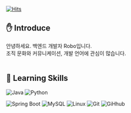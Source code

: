 <!-- ![header](https://capsule-render.vercel.app/api?type=waving&color=timeGradient&height=300&section=header&text=Robo&fontSize=90)
-->
[![Hits](https://hits.seeyoufarm.com/api/count/incr/badge.svg?url=https%3A%2F%2Fgithub.com%2FPracrobo%2Fhit-counter&count_bg=%23B188D9&title_bg=%23555555&icon=&icon_color=%23370A0A&title=hits&edge_flat=false)](https://hits.seeyoufarm.com)

## :hand: Introduce
안녕하세요. 백엔드 개발자 Robo입니다.<br>조직 문화와 커뮤니케이션, 개발 언어에 관심이 많습니다.<br><br>

 
## :pushpin: Learning Skills

![Java](https://img.shields.io/badge/Java-ED8B00?style=flat-square&logo=openjdk&logoColor=white)
![Python](https://img.shields.io/badge/Python-3670A0?style=flat-square&logo=Python&logoColor=white)

![Spring Boot](https://img.shields.io/badge/SpringBoot-6DB33F?style=flat-square&logo=SpringBoot&logoColor=white)
![MySQL](https://img.shields.io/badge/MySQL-4479A1?style=flat-square&logo=MySQL&logoColor=white)
![Linux](https://img.shields.io/badge/Linux-FCC624?style=flat-square&logo=Linux&logoColor=white)
![Git](https://img.shields.io/badge/Git-F05032?style=flat-square&logo=Git&logoColor=white)
![GiHhub](https://img.shields.io/badge/Github-181717?style=flat-square&logo=Github&logoColor=white)


<!--
![JavaScript](https://img.shields.io/badge/JavaScript-F7DF1E?style=flat-square&logo=JavaScript&logoColor=black)
![React.js](https://img.shields.io/badge/React.js-61DAFB?style=flat-square&logo=React&logoColor=white)
![vue.js](https://img.shields.io/badge/Vue.js-4FC08D?style=flat-square&logo=Vue.js&logoColor=white)
![express](https://img.shields.io/badge/express-000000?style=flat-square&logo=express&logoColor=white)
![PostgreSQL](https://img.shields.io/badge/PostgreSQL-4169E1?style=flat-square&logo=PostgreSQL&logoColor=white)
![GraphQL](https://img.shields.io/badge/GraphQL-E10098?style=flat-square&logo=GraphQL&logoColor=white)
![TypeScript](https://img.shields.io/badge/TypeScript-3178C6?style=flat-square&logo=TypeScript&logoColor=white)
![Amazon AWS](https://img.shields.io/badge/Amazon%20AWS%20-232F3E?style=flat-square&logo=AmazonAWS&logoColor=white)
-->

<!--
예시
<img src="https://img.shields.io/badge/Android-3DDC84?style=flat-square&logo=Android&logoColor=white"/>
<img src="https://img.shields.io/badge/뱃지레이블-배경색?style=뱃지모양&logo=로고&logoColor=로고색상"/>
<a href="링크" target="_blank"><img src="https://img.shields.io/badge/뱃지레이블-배경색?style=뱃지모양&logo=로고&logoColor=로고색상"/></a>
-->
<br>
<!--
## :eyes: Me
-->
<!--
![Anurag's GitHub stats](https://github-readme-stats.vercel.app/api?username=사용자ID&show_icons=true&theme=radical)
-->

<!-- github 사용수 --> 
<!--
![Anurag's GitHub stats](https://github-readme-stats.vercel.app/api?username=Pracrobo&show_icons=true&theme=yeblu&show_icons=true)
<br><br>
-->
<!---
Pracrobo/Pracrobo is a ✨ special ✨ repository because its `README.md` (this file) appears on your GitHub profile.
You can click the Preview link to take a look at your changes.
--->
